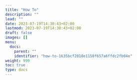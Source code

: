 ```yaml
---
title: "How To"
description: ""
lead: ""
date: 2023-07-19T14:30:43+02:00
lastmod: 2023-07-19T14:30:43+02:00
draft: false
images: []
menu:
  docs:
    parent: ""
    identifier: "how-to-1635bcf2818e1150f657a6ffdc2fb04e"
weight: 999
toc: true
type: docs
---
```

